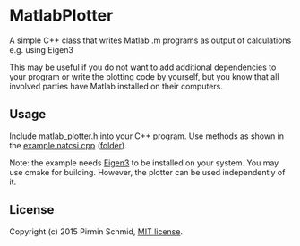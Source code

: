 MatlabPlotter
=============

A simple C++ class that writes Matlab .m programs as output of calculations e.g. using Eigen3

This may be useful if you do not want to add additional dependencies to your program or write the plotting code by yourself, but you know that all involved parties have Matlab installed on their computers.


Usage
-----

Include matlab_plotter.h into your C++ program. Use methods as shown in the [example natcsi.cpp][example] ([folder][folder]).

Note: the example needs [Eigen3][eigen3] to be installed on your system. You may use cmake for building.
However, the plotter can be used independently of it.


License
-------

Copyright (c) 2015 Pirmin Schmid, [MIT license][license].


[example]:https://github.com/pirminschmid/MatlabPlotter/tree/master/example/natcsi.cpp
[folder]:https://github.com/pirminschmid/MatlabPlotter/tree/master/example
[eigen3]:http://eigen.tuxfamily.org
[license]:https://github.com/pirminschmid/MatlabPlotter/tree/master/LICENSE